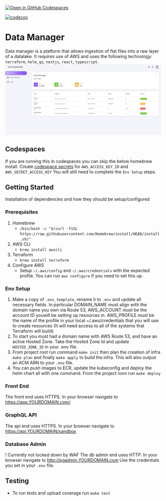[![Open in GitHub Codespaces](https://github.com/codespaces/badge.svg)](https://github.com/codespaces/new?hide_repo_select=true&ref=main&repo=540243984)

[![codecov](https://codecov.io/gh/scoyne2/data-manager/branch/main/graph/badge.svg?token=GWRFE77EFG)](https://codecov.io/gh/scoyne2/data-manager)
# Data Manager
Data manager is a platform that allows ingestion of flat files into a raw layer of a datalake. It requires use of AWS and uses the following technology: `terraform`, `helm`, `go`, `nextjs`, `react`, `typescript`.
<img width="1728" alt="Data Manager Demo" src="docs/images/demo.png">

## Codespaces
If you are running this in codespaces you can skip the below homebrew install. Create [codespace secrets](https://docs.github.com/en/codespaces/managing-your-codespaces/managing-encrypted-secrets-for-your-codespaces) for `AWS_ACCESS_KEY_ID` and `AWS_SECRET_ACCESS_KEY` You will still need to complete the `Env Setup` steps.


## Getting Started
Installation of dependencies and how they should be setup/configured

### Prerequisites
1. Homebrew
   * ``/bin/bash -c "$(curl -fsSL https://raw.githubusercontent.com/Homebrew/install/HEAD/install.sh)"``
2. AWS CLI
   * ``brew install awscli``
3. Terraform
   * ``brew install terraform``
4. Configure AWS
   * Setup ``~/.aws/config`` and ``~/.aws/credentials`` with the expected profile. You can run ``aws configure`` if you need to set this up.

### Env Setup
1. Make a copy of ``.env_template``, rename it to ``.env`` and update all necessary fields. In particular DOMAIN_NAME must align with the domain name you own via Route 53, AWS_ACCOUNT must be the account ID youwill be setting up resources in. AWS_PROFILE must be the name of the profile in your local ~/.aws/credentials that you will use to create resources (It will need access to all of the systems that Terraform will build)
2. To start you must had a domain name with AWS Route 53, and have an active Hosted Zone.
Take the Hosted Zone Id and update ``HOSTED_ZONE_ID`` in your .env file.
3. From project root run command ``make init`` then plan the creation of infra  ``make plan`` and finally ``make apply`` to build the infra. This will also output an ACM ARN to your ``.env`` file.
4. You can push images to ECR, update the kubeconfig and deploy the helm chart all with one command.
   From the project roon run ``make deploy``

### Front End
The front end uses HTTPS. In your browser navigate to https://app.YOURDOMAIN.com/

### GraphQL API
The api end uses HTTPS. In your browser navigate to https://api.YOURDOMAIN/sandbox

### Database Admin
! Currently not locked down by WAF
The db admin end uses HTTP. In your browser navigate to http://pgadmin.YOURDOMAIN.com
Use the credentials you set in your ``.env`` file.


## Testing
* To run tests and upload coverage run `make test`
